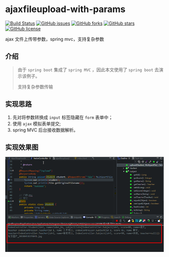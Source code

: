 # ajaxfileupload-with-params
[![Build Status](https://travis-ci.org/JodenHe/ajaxfileupload-with-params.svg?branch=master)](https://travis-ci.org/JodenHe/ajaxfileupload-with-params) 
[![GitHub issues](https://img.shields.io/github/issues/JodenHe/ajaxfileupload-with-params.svg)](https://github.com/JodenHe/ajaxfileupload-with-params/issues) 
[![GitHub forks](https://img.shields.io/github/forks/JodenHe/ajaxfileupload-with-params.svg)](https://github.com/JodenHe/ajaxfileupload-with-params/network) 
[![GitHub stars](https://img.shields.io/github/stars/JodenHe/ajaxfileupload-with-params.svg)](https://github.com/JodenHe/ajaxfileupload-with-params/stargazers) 
[![GitHub license](https://img.shields.io/github/license/JodenHe/ajaxfileupload-with-params.svg)](https://github.com/JodenHe/ajaxfileupload-with-params/blob/master/LICENSE)

ajax 文件上传带参数，spring mvc，支持复杂参数

## 介绍

> 由于 `spring boot` 集成了 `spring MVC` ，因此本文使用了 `spring boot` 去演示该例子。
>
> 支持复杂参数传输

## 实现思路

1. 先对将参数转换成 `input` 标签隐藏在 `form` 表单中；
2. 使用 `ajax` 模拟表单提交;
3. spring MVC 后台接收数据解析。

## 实现效果图

![img](./doc/img/20180711-1.png)
